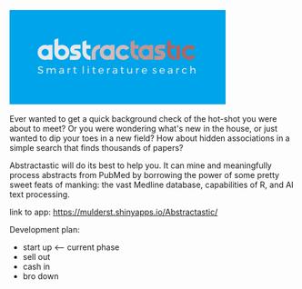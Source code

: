![](logo.png)

Ever wanted to get a quick background check of the hot-shot you were about to meet? Or you were wondering what's new in the house, or just wanted to dip your toes in a new field? How about hidden associations in a simple search that finds thousands of papers?

Abstractastic will do its best to help you. It can mine and meaningfully process abstracts from PubMed by borrowing the power of some pretty sweet feats of manking: the vast Medline database, capabilities of R, and AI text processing.

link to app: https://mulderst.shinyapps.io/Abstractastic/

Development plan:
- start up <-- current phase
- sell out
- cash in
- bro down
